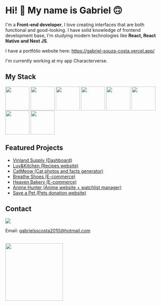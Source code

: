 # Hi! :handshake: My name is Gabriel 🙃

I'm a <strong>Front-end developer</strong>, I love creating interfaces that are both functional and good-looking. I have solid knowledge of frontend development base, I'm studying modern technologies like <strong>React, React Native and Next JS</strong>.

I have a portfólio website here: <a href="https://gabriel-souza-costa.vercel.app/" target="_blank">
https://gabriel-souza-costa.vercel.app/
</a>

I'm currently working at my app Characterverse.

## My Stack

<div style="display: inline-block">
  <img align="center" height="75" src="https://cdn.jsdelivr.net/gh/devicons/devicon/icons/javascript/javascript-plain.svg" />
  <img align="center" height="75" src="https://cdn.jsdelivr.net/gh/devicons/devicon/icons/typescript/typescript-plain.svg" />
  <img align="center" height="75" src="https://cdn.jsdelivr.net/gh/devicons/devicon/icons/html5/html5-original.svg" />
  <img align="center" height="75" src="https://cdn.jsdelivr.net/gh/devicons/devicon/icons/css3/css3-original.svg" />
  <img align="center" height="75" src="https://cdn.jsdelivr.net/gh/devicons/devicon/icons/react/react-original.svg" />
  <img align="center" height="75" src="https://user-images.githubusercontent.com/79537042/211562672-4df42186-da46-4134-8678-828c7ce7fc12.png" />
  <img align="center" height="75" src="https://cdn.jsdelivr.net/gh/devicons/devicon/icons/tailwindcss/tailwindcss-plain.svg" />
  <img align="center" height="75" src="https://cdn.jsdelivr.net/gh/devicons/devicon/icons/bootstrap/bootstrap-original.svg" />
</div>

<br>

## Featured Projects

<ul>
<li>
  <a href="https://github.com/GabrielSouzaCosta/vinland-supply-react-dashboard">
    Vinland Supply (Dashboard)
  </a>
</li>
<li>
  <a href="https://github.com/GabrielSouzaCosta/luvekitchen">
    Luv&Kitchen (Recipes website)
  </a>
</li>
<li>
  <a href="https://github.com/GabrielSouzaCosta/catmeow">
    CatMeow (Cat photos and facts generator)
  </a>
</li>
<li>
  <a href="https://github.com/GabrielSouzaCosta/shoe-shop">
    Breathe Shoes (E-commerce)
  </a>
</li>
<li>
  <a href="https://github.com/GabrielSouzaCosta/ecommerce-bakery-django-react">
    Heaven Bakery (E-commerce)
  </a>
</li>
<li>
  <a href="https://github.com/GabrielSouzaCosta/anime_hunter">
    Anime Hunter (Anime website + watchlist manager)
  </a>
</li>
<li>
  <a href="https://github.com/GabrielSouzaCosta/SalveUmPet-React-Flask">
    Save a Pet (Pets donation website)
  </a>
</li>

</ul>

<div>
<h2>Contact</h2>
<a href="https://www.linkedin.com/in/gabriel-souza-costa-8443481bb/" target="_blank">
  <img src="https://img.shields.io/badge/LinkedIn-0077B5?style=for-the-badge&logo=linkedin&logoColor=white" />
</a>
<p>Email: <a href="mailto:gabrielsscosta2010@hotmail.com">gabrielsscosta2010@hotmail.com</a> </p>

</div>
<br>

<div>
  <img height="180em" src="https://github-readme-stats.vercel.app/api?username=GabrielSouzaCosta&show_icons=true&theme=synthwave">
</div>
